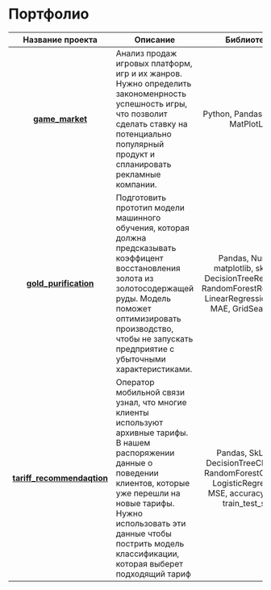 # Портфолио 

|Название проекта| Описание | Библиотеки|
| :-------------:| -------- | :---------: |
| [**game_market**](https://github.com/CookieP1rate/yandex_precticum/tree/main/game_market)|Анализ продаж игровых платформ, игр и их жанров. Нужно определить закономенрность успешность игры, что позволит сделать ставку на потенциально популярный продукт и спланировать рекламные компании.| Python, Pandas, NumPy, MatPlotLib|
|[**gold_purification**](https://github.com/CookieP1rate/yandex_precticum/tree/main/gold_purification)| Подготовить прототип модели машинного обучения, которая должна предсказывать коэффицент восстановления золота из золотосодержащей руды. Модель поможет оптимизировать производство, чтобы не запускать предприятие с убыточными характеристиками.| Pandas, NumPy, matplotlib, sklearn, DecisionTreeRegressor, RandomForestRegressor, LinearRegression, MSE, MAE, GridSearchCV.|
|[**tariff_recommendaqtion**](https://github.com/CookieP1rate/yandex_precticum/tree/main/tariff_recommendation)|Оператор мобильной связи узнал, что многие клиенты используют архивные тарифы. В нашем распоряжении данные о поведении клиентов, которые уже перешли на новые тарифы. Нужно использовать эти данные чтобы пострить модель классификации, которая выберет подходящий тариф| Pandas, SkLearn, DecisionTreeClassifier, RandomForestClassfier, LogisticRegression, MSE, accuracy_score, train_test_split|



